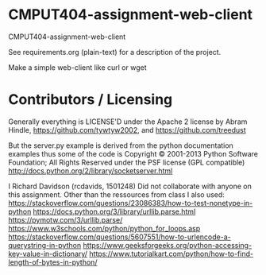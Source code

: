 CMPUT404-assignment-web-client
==============================

CMPUT404-assignment-web-client

See requirements.org (plain-text) for a description of the project.

Make a simple web-client like curl or wget

Contributors / Licensing
========================

Generally everything is LICENSE'D under the Apache 2 license by Abram Hindle, 
https://github.com/tywtyw2002, and https://github.com/treedust

But the server.py example is derived from the python documentation
examples thus some of the code is Copyright © 2001-2013 Python
Software Foundation; All Rights Reserved under the PSF license (GPL
compatible) http://docs.python.org/2/library/socketserver.html

I Richard Davidson (rcdavids, 1501248) Did not collaborate with anyone on this assignment.
Other than the ressources from class I also used:
https://stackoverflow.com/questions/23086383/how-to-test-nonetype-in-python
https://docs.python.org/3/library/urllib.parse.html
https://pymotw.com/3/urllib.parse/
https://www.w3schools.com/python/python_for_loops.asp
https://stackoverflow.com/questions/5607551/how-to-urlencode-a-querystring-in-python
https://www.geeksforgeeks.org/python-accessing-key-value-in-dictionary/
https://www.tutorialkart.com/python/how-to-find-length-of-bytes-in-python/
